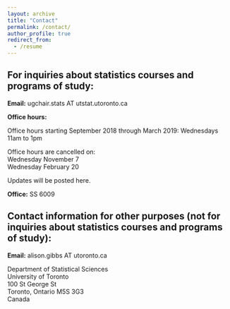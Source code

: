 ```yaml
---
layout: archive
title: "Contact"
permalink: /contact/
author_profile: true
redirect_from:
  - /resume
---
```


## For inquiries about statistics courses and programs of study:

**Email:** ugchair.stats AT utstat.utoronto.ca

**Office hours:**

Office hours starting September 2018 through March 2019:
Wednesdays 11am to 1pm

Office hours are cancelled on:  
Wednesday November 7  
Wednesday February 20

Updates will be posted here.

**Office:** SS 6009

## Contact information for other purposes (not for inquiries about statistics courses and programs of study):

**Email:** alison.gibbs AT utoronto.ca

Department of Statistical Sciences  
University of Toronto  
100 St George St  
Toronto, Ontario M5S 3G3  
Canada

